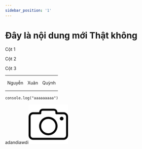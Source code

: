 ```yaml
---
sidebar_position: '1'
---
```


# Đây là nội dung mới Thật không

<table>
<tr>
<p>Cột 1</p>
<p>Cột 2</p>
<p>Cột 3</p>
</tr>
<tr>
<td><p>Nguyễn</p></td>
<td><p>Xuân</p></td>
<td><p>Quỳnh</p></td>
</tr>
</table>

```
console.log("aaaaaaaaa")
```

adandiawdi![camera.png](static/img/camera.png)